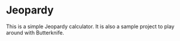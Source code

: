 Jeopardy
========
This is a simple Jeopardy calculator.  It is also a sample project to play around with Butterknife.  
